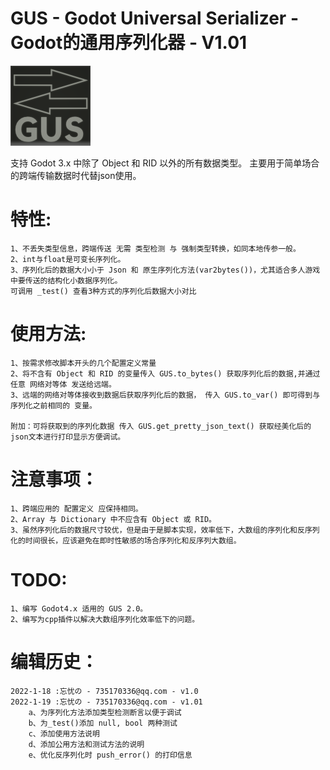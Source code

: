 
# GUS - Godot Universal Serializer - Godot的通用序列化器 - V1.01

![Image text](https://github.com/Daylily-Zeleen/GUS-Godot-Universal-Serializer/blob/main/icon.png)

支持 Godot 3.x 中除了 Object 和 RID 以外的所有数据类型。
主要用于简单场合的跨端传输数据时代替json使用。

# 特性:
	1、不丢失类型信息，跨端传送 无需 类型检测 与 强制类型转换，如同本地传参一般。
	2、int与float是可变长序列化。
	3、序列化后的数据大小小于 Json 和 原生序列化方法(var2bytes())，尤其适合多人游戏中要传送的结构化小数据序列化。
	可调用 _test() 查看3种方式的序列化后数据大小对比

# 使用方法:
	1、按需求修改脚本开头的几个配置定义常量
	2、将不含有 Object 和 RID 的变量传入 GUS.to_bytes() 获取序列化后的数据,并通过任意 网络对等体 发送给远端。
	3、远端的网络对等体接收到数据后获取序列化后的数据， 传入 GUS.to_var() 即可得到与序列化之前相同的 变量。

	附加：可将获取到的序列化数据 传入 GUS.get_pretty_json_text() 获取经美化后的json文本进行打印显示方便调试。

# 注意事项：
	1、跨端应用的 配置定义 应保持相同。
	2、Array 与 Dictionary 中不应含有 Object 或 RID。
	3、虽然序列化后的数据尺寸较优，但是由于是脚本实现，效率低下，大数组的序列化和反序列化的时间很长，应该避免在即时性敏感的场合序列化和反序列大数组。

# TODO:
	1、编写 Godot4.x 适用的 GUS 2.0。
	2、编写为cpp插件以解决大数组序列化效率低下的问题。

# 编辑历史：
	2022-1-18 :忘忧の - 735170336@qq.com - v1.0
	2022-1-19 :忘忧の - 735170336@qq.com - v1.01
		a、为序列化方法添加类型检测断言以便于调试
		b、为_test()添加 null, bool 两种测试
		c、添加使用方法说明
		d、添加公用方法和测试方法的说明
		e、优化反序列化时 push_error() 的打印信息

